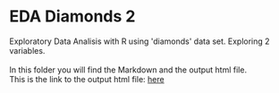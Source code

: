 # EDA Diamonds 2


Exploratory Data Analisis with R using 'diamonds' data set.
Exploring 2 variables.
<br>
<br>
In this folder you will find the Markdown and the output html file.
<br>
This is the link to the output html file: [here](https://moscosof.github.io/EDA_Diamonds_2/EDA_Diamonds_2.html)

